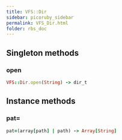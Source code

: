 ```yaml
---
title: VFS::Dir
sidebar: picoruby_sidebar
permalink: VFS_Dir.html
folder: rbs_doc
---
```

## Singleton methods
### open

```ruby
VFS::Dir.open(String) -> dir_t
```
## Instance methods
### pat=

```ruby
pat=(array[path] | path) -> Array[String]
```

